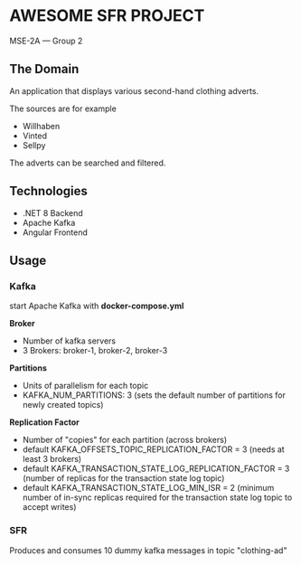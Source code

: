 # AWESOME SFR PROJECT
MSE-2A — Group 2

## The Domain
An application that displays various second-hand clothing adverts.

The sources are for example
- Willhaben
- Vinted
- Sellpy

The adverts can be searched and filtered.

## Technologies
- .NET 8 Backend
- Apache Kafka
- Angular Frontend

## Usage
### Kafka
start Apache Kafka with **docker-compose.yml**

**Broker**
- Number of kafka servers
- 3 Brokers: broker-1, broker-2, broker-3

**Partitions**
- Units of parallelism for each topic
- KAFKA_NUM_PARTITIONS: 3 (sets the default number of partitions for newly created topics)

**Replication Factor**
- Number of "copies" for each partition (across brokers)
- default KAFKA_OFFSETS_TOPIC_REPLICATION_FACTOR = 3 (needs at least 3 brokers)
- default KAFKA_TRANSACTION_STATE_LOG_REPLICATION_FACTOR = 3 (number of replicas for the transaction state log topic)
- default KAFKA_TRANSACTION_STATE_LOG_MIN_ISR = 2 (minimum number of in-sync replicas required for the transaction state log topic to accept writes)

### SFR
Produces and consumes 10 dummy kafka messages in topic "clothing-ad"